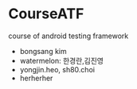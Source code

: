﻿CourseATF
=========

course of android testing framework

* bongsang kim
* watermelon: 한경란,김진영
* yongjin.heo, sh80.choi
* herherher
